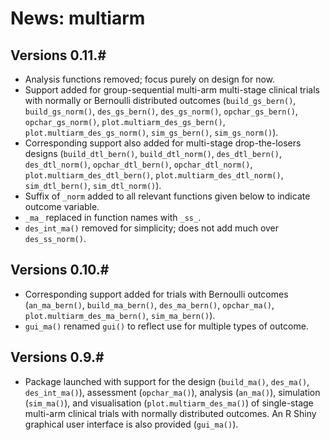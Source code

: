 # News: multiarm

## Versions 0.11.#

- Analysis functions removed; focus purely on design for now.
- Support added for group-sequential multi-arm multi-stage clinical trials with
normally or Bernoulli distributed outcomes (`build_gs_bern()`,
`build_gs_norm()`, `des_gs_bern()`,  `des_gs_norm()`, `opchar_gs_bern()`,
`opchar_gs_norm()`, `plot.multiarm_des_gs_bern()`,
`plot.multiarm_des_gs_norm()`, `sim_gs_bern()`, `sim_gs_norm()`).
- Corresponding support also added for multi-stage drop-the-losers designs
(`build_dtl_bern()`, `build_dtl_norm()`, `des_dtl_bern()`, `des_dtl_norm()`,
`opchar_dtl_bern()`, `opchar_dtl_norm()`, `plot.multiarm_des_dtl_bern()`, `plot.multiarm_des_dtl_norm()`, `sim_dtl_bern()`, `sim_dtl_norm()`).
- Suffix of `_norm` added to all relevant functions given below to indicate
outcome variable.
- `_ma_` replaced in function names with `_ss_`.
- `des_int_ma()` removed for simplicity; does not add much over `des_ss_norm()`.

## Versions 0.10.#

- Corresponding support added for trials with Bernoulli outcomes
(`an_ma_bern()`, `build_ma_bern()`, `des_ma_bern()`, `opchar_ma()`,
`plot.multiarm_des_ma_bern()`, `sim_ma_bern()`).
- `gui_ma()` renamed `gui()` to reflect use for multiple types of outcome.

## Versions 0.9.#

- Package launched with support for the design (`build_ma()`, `des_ma()`,
`des_int_ma()`), assessment (`opchar_ma()`), analysis (`an_ma()`), simulation
(`sim_ma()`), and visualisation (`plot.multiarm_des_ma()`) of single-stage
multi-arm clinical trials with normally distributed outcomes. An R Shiny
graphical user interface is also provided (`gui_ma()`).
